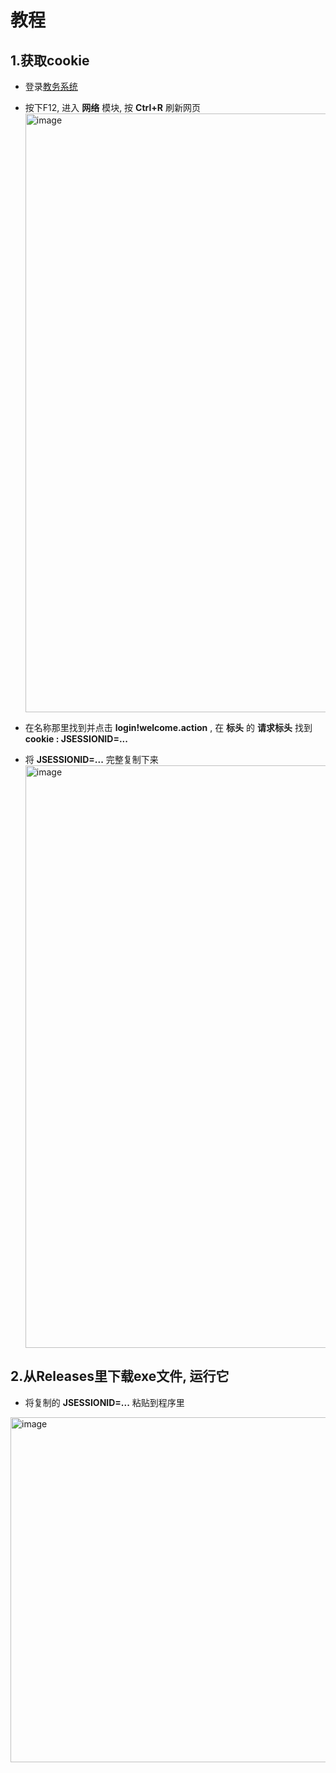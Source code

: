 # 教程
## 1.获取cookie
- 登录[教务系统](https://jxfw.gdut.edu.cn/login!welcome.action)
- 按下F12, 进入 **网络** 模块, 按 **Ctrl+R** 刷新网页
  <img width="820" height="958" alt="image" src="https://github.com/user-attachments/assets/e612779e-45c2-492b-8a69-446dd224e910" />

- 在名称那里找到并点击 **login!welcome.action** , 在 **标头** 的 **请求标头** 找到 **cookie : JSESSIONID=...**
- 将 **JSESSIONID=...** 完整复制下来
  <img width="1852" height="932" alt="image" src="https://github.com/user-attachments/assets/796dda2c-0a40-4c03-bab6-3b34856b0589" />

## 2.从Releases里下载exe文件, 运行它
- 将复制的 **JSESSIONID=...** 粘贴到程序里
<img width="1084" height="552" alt="image" src="https://github.com/user-attachments/assets/aae8ea7d-0709-4cf9-9b8d-e29f90e73c33" />

